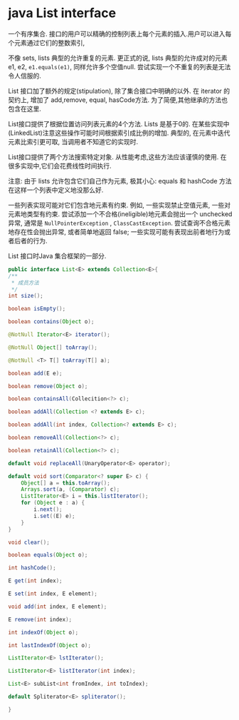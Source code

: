 # java List interface

一个有序集合. 接口的用户可以精确的控制列表上每个元素的插入.用户可以进入每个元素通过它们的整数索引,

不像 sets, lists 典型的允许重复的元素. 更正式的说, lists 典型的允许成对的元素e1, e2, `e1.equals(e1)`, 同样允许多个空值null. 尝试实现一个不重复的列表是无法令人信服的.

List 接口加了额外的规定(stipulation), 除了集合接口中明确的以外. 在 iterator 的契约上, 增加了 add,remove, equal, hasCode方法. 为了简便,其他继承的方法也包含在这里.

List接口提供了根据位置访问列表元素的4个方法. Lists 是基于0的. 在某些实现中(LinkedList)注意这些操作可能时间根据索引成比例的增加. 典型的, 在元素中迭代元素比索引更可取, 当调用者不知道它的实现时.

List接口提供了两个方法搜索特定对象. 从性能考虑,这些方法应该谨慎的使用. 在很多实现中,它们会花费线性时间执行.

注意: 由于 lists 允许包含它们自己作为元素, 极其小心: equals 和 hashCode 方法在这样一个列表中定义地没那么好.

一些列表实现可能对它们包含地元素有约束. 例如, 一些实现禁止空值元素, 一些对元素地类型有约束. 尝试添加一个不合格(ineligible)地元素会抛出一个 unchecked 异常, 通常是 `NullPointerException` , `ClassCastException`. 尝试查询不合格元素地存在性会抛出异常, 或者简单地返回 false; 一些实现可能有表现出前者地行为或者后者的行为.

List 接口时Java 集合框架的一部分.

```java
public interface List<E> extends Collection<E>{
/**
 * 成员方法
 */
int size();

boolean isEmpty();

boolean contains(Object o);

@NotNull Iterator<E> iterator();

@NotNull Object[] toArray();

@NotNull <T> T[] toArray(T[] a);

boolean add(E e);

boolean remove(Object o);

boolean containsAll(Collecition<?> c);

boolean addAll(Collection <? extends E> c);

boolean addAll(int index, Collection<? extends E> c);

boolean removeAll(Collection<?> c);

boolean retainAll(Collection<?> c);

default void replaceAll(UnaryOperator<E> operator);

default void sort(Comparator<? super E> c) {
    Object[] a = this.toArray();
    Arrays.sort(a, (Comparator) c);
    ListIterator<E> i = this.listIterator();
    for (Object e : a) {
        i.next();
        i.set((E) e);
    }
}

void clear();

boolean equals(Object o);

int hashCode();

E get(int index);

E set(int index, E element);

void add(int index, E element);

E remove(int index);

int indexOf(Object o);

int lastIndexOf(Object o);

ListIterator<E> lstIterator();

ListIterator<E> listIterator(int index);

List<E> subList<int fromIndex, int toIndex);

default Spliterator<E> spliterator();

}
```